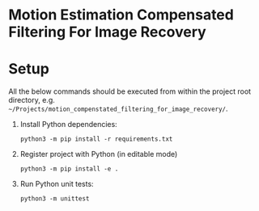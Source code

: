 # Motion Estimation Compensated Filtering For Image Recovery


# Setup

All the below commands should be executed from within the project
root directory, e.g. `~/Projects/motion_compenstated_filtering_for_image_recovery/`.

1. Install Python dependencies:  
    ```shell
    python3 -m pip install -r requirements.txt
    ```
2. Register project with Python (in editable mode)  
    ```shell
    python3 -m pip install -e .
    ```
3. Run Python unit tests:  
   ```shell
   python3 -m unittest
   ```
